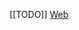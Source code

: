 [[TODO]]
[Web](https://book.hacktricks.xyz/pentesting-web/ssti-server-side-template-injection#identify)

